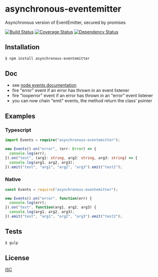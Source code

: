 # asynchronous-eventemitter
Asynchronous version of EventEmitter, secured by promises

[![Build Status](https://api.travis-ci.org/Psychopoulet/asynchronous-eventemitter.svg?branch=master)](https://travis-ci.org/Psychopoulet/asynchronous-eventemitter)
[![Coverage Status](https://coveralls.io/repos/github/Psychopoulet/asynchronous-eventemitter/badge.svg?branch=master)](https://coveralls.io/github/Psychopoulet/asynchronous-eventemitter)
[![Dependency Status](https://img.shields.io/david/Psychopoulet/asynchronous-eventemitter/master.svg)](https://github.com/Psychopoulet/asynchronous-eventemitter)

## Installation

```bash
$ npm install asynchronous-eventemitter
```

## Doc

* see [node events documentation](https://nodejs.org/api/events.html)
* fire "error" event if an error has thrown in an event listener
* fire "looperror" event if an error has thrown in an "error" event listener
* you can now chain "emit" events, the method return the class' pointer

## Examples

### Typescript

```typescript
import Events = require("asynchronous-eventemitter");

new Events().on("error", (err: Error) => {
  console.log(err);
}).on("test", (arg1: string, arg2: string, arg3: string) => {
  console.log(arg1, arg2, arg3);
}).emit("test", "arg1", "arg2", "arg3").emit("test2");
```

### Native

```javascript
const Events = require("asynchronous-eventemitter");

new Events().on("error", function(err) {
  console.log(err);
}).on("test", function(arg1, arg2, arg3) {
  console.log(arg1, arg2, arg3);
}).emit("test", "arg1", "arg2", "arg3").emit("test2");
```

## Tests

```bash
$ gulp
```

## License

  [ISC](LICENSE)
